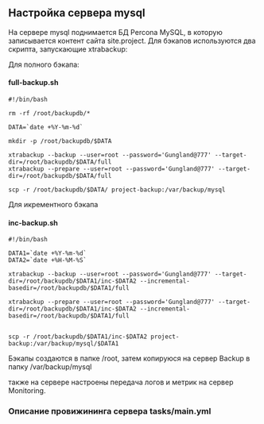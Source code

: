 ## Настройка сервера mysql

На сервере mysql поднимается БД Percona MySQL, в которую записывается контент сайта site.project.
Для бэкапов используются два скрипта, запускающие xtrabackup:

Для полного бэкапа:

#### full-backup.sh

    #!/bin/bash

    rm -rf /root/backupdb/*
   
    DATA=`date +%Y-%m-%d`

    mkdir -p /root/backupdb/$DATA

    xtrabackup --backup --user=root --password='Gungland@777' --target-dir=/root/backupdb/$DATA/full
    xtrabackup --prepare --user=root --password='Gungland@777' --target-dir=/root/backupdb/$DATA/full

    scp -r /root/backupdb/$DATA/ project-backup:/var/backup/mysql
    
Для икрементного бэкапа

#### inc-backup.sh

    #!/bin/bash
   
    DATA1=`date +%Y-%m-%d`
    DATA2=`date +%H-%M-%S`

    xtrabackup --backup --user=root --password='Gungland@777' --target-dir=/root/backupdb/$DATA1/inc-$DATA2 --incremental-basedir=/root/backupdb/$DATA1/full

    xtrabackup --prepare --user=root --password='Gungland@777' --target-dir=/root/backupdb/$DATA1/inc-$DATA2 --incremental-basedir=/root/backupdb/$DATA1/full


    scp -r /root/backupdb/$DATA1/inc-$DATA2 project-backup:/var/backup/mysql/$DATA1


Бэкапы создаются в папке /root, затем копируюся на сервер Backup в папку /var/backup/mysql

также на сервере настроены передача логов и метрик на сервер Monitoring.

### Описание провижининга сервера tasks/main.yml


